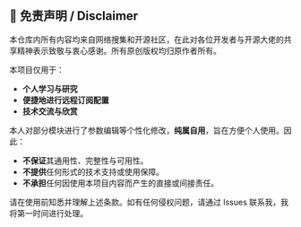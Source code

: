 ## 📜 免责声明 / Disclaimer

本仓库内所有内容均来自网络搜集和开源社区，在此对各位开发者与开源大佬的共享精神表示致敬与衷心感谢。所有原创版权均归原作者所有。

本项目仅用于：
- **个人学习与研究**
- **便捷地进行远程订阅配置**
- **技术交流与欣赏**

本人对部分模块进行了参数编辑等个性化修改，**纯属自用**，旨在方便个人使用。因此：
- **不保证**其通用性、完整性与可用性。
- **不提供**任何形式的技术支持或使用保障。
- **不承担**任何因使用本项目内容而产生的直接或间接责任。

请在使用前知悉并理解上述条款。如有任何侵权问题，请通过 Issues 联系我，我将第一时间进行处理。
